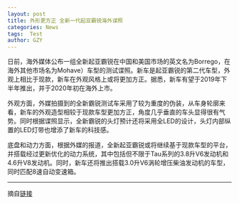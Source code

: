 ```yaml
---
layout: post
title: 外形更方正 全新一代起亚霸锐海外谍照
categories: News
tags:  Test
author: GZY
---
```


日前，海外媒体公布一组全新起亚霸锐在中国和美国市场的英文名为Borrego，在海外其他市场名为Mohave）车型的测试谍照。新车是起亚霸锐的第二代车型，外观上相比于现款，新车在外观风格上或将更加方正。据悉，新车有望于2019年下半年推出，并于2020年初在海外上市。

外观方面，外媒拍摄到的全新霸锐测试车采用了较为重度的伪装，从车身轮廓来看，新车的外观造型相较于现款车型更加方正，角度几乎垂直的车头显得很有气势。同时根据谍照显示，全新霸锐的头灯预计还将采用全LED的设计，头灯内部纵置的LED灯带也增添了新车的科技感。

底盘和动力方面，根据外媒的报道，全新起亚霸锐或将继续基于现款车型的平台，并搭载经过更新优化的动力系统，其中包括但不限于Tau系列的3.8升V6发动机和4.6升V8发动机。同时，新车还将推出搭载3.0升V6涡轮增压柴油发动机的车型，同时匹配8速自动变速箱。

*****

摘自[链接](http://new.qq.com/cmsn/20190131/20190131004527.html)